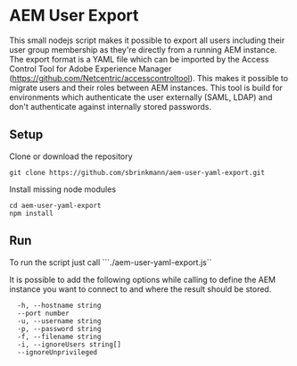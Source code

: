 # AEM User Export

This small nodejs script makes it possible to export all users including their user group membership as they're directly from a running AEM instance. The export format is a YAML file which can be imported by the Access Control Tool for Adobe Experience Manager (https://github.com/Netcentric/accesscontroltool). This makes it possible to migrate users and their roles between AEM instances. This tool is build for environments which authenticate the user externally (SAML, LDAP) and don't authenticate against internally stored passwords.

## Setup

Clone or download the repository
```
git clone https://github.com/sbrinkmann/aem-user-yaml-export.git
```

Install missing node modules
```
cd aem-user-yaml-export
npm install
```


## Run
To run the script just call ```./aem-user-yaml-export.js``

It is possible to add the following options while calling to define the AEM instance you want to connect to and where the result should be stored.
```
  -h, --hostname string
  --port number
  -u, --username string
  -p, --password string
  -f, --filename string
  -i, --ignoreUsers string[]
  --ignoreUnprivileged
```